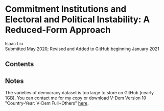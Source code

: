 # Commitment Institutions and Electoral and Political Instability: A Reduced-Form Approach
Isaac Liu  
Submitted May 2020; Revised and Added to GitHub beginning January 2021

## Contents

## Notes
The varieties of democracy dataset is too large to store on GitHub (nearly 1GB). You can contact me for my copy or download V-Dem Version 10 "Country-Year: V-Dem Full+Others" [here](https://www.v-dem.net/en/data/data/v-dem-dataset/).
